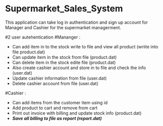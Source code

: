 # Supermarket_Sales_System
This application can take log in authentication and sign up account for Manager and Cashier for the supermarket managerment.

#2 user autehentication
#Mananger : 
- Can add item in to the stock write to file and view all product (wriite into file product.dat)
- Can update item in the stock from file (product.dat)
- Can delete item in the stock edite file  (product.dat)
- Also create cashier account and store in to file and check the info (user.dat)
- Update cashier information from file (user.dat)
- Delete cashier account from file (user.dat)

#Cashier : 
- Can add items from the customer item using id
- Add product to cart and remove from cart
- Print out invoice with billing and update stock info (product.dat)
- ***Save all billing to file as report (report.dat)***
